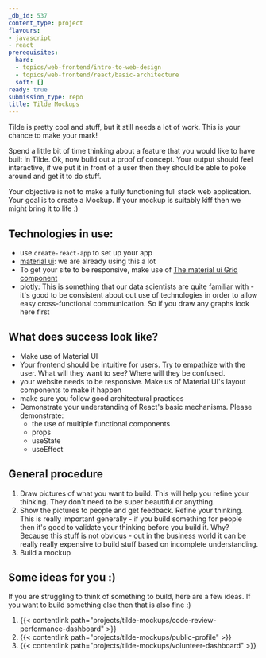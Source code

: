 ```yaml
---
_db_id: 537
content_type: project
flavours:
- javascript
- react
prerequisites:
  hard:
  - topics/web-frontend/intro-to-web-design
  - topics/web-frontend/react/basic-architecture
  soft: []
ready: true
submission_type: repo
title: Tilde Mockups
---
```


Tilde is pretty cool and stuff, but it still needs a lot of work. This is your chance to make your mark!

Spend a little bit of time thinking about a feature that you would like to have built in Tilde.  Ok, now build out a proof of concept. Your output should feel interactive, if we put it in front of a user then they should be able to poke around and get it to do stuff.

Your objective is not to make a fully functioning full stack web application. Your goal is to create a Mockup. If your mockup is suitably kiff then we might bring it to life :)

## Technologies in use:

- use `create-react-app` to set up your app
- [material ui](https://mui.com/): we are already using this a lot
- To get your site to be responsive, make use of [The material ui Grid component](https://material-ui.com/components/grid/)
- [plotly](https://plotly.com/javascript/react/): This is something that our data scientists are quite familiar with - it's good to be consistent about out use of technologies in order to allow easy cross-functional communication. So if you draw any graphs look here first

## What does success look like?

- Make use of Material UI
- Your frontend should be intuitive for users. Try to empathize with the user. What will they want to see? Where will they be confused.
- your website needs to be responsive. Make us of Material UI's layout components to make it happen
- make sure you follow good architectural practices
- Demonstrate your understanding of React's basic mechanisms. Please demonstrate:
  - the use of multiple functional components
  - props
  - useState
  - useEffect

## General procedure

1. Draw pictures of what you want to build. This will help you refine your thinking. They don't need to be super beautiful or anything.
2. Show the pictures to people and get feedback. Refine your thinking. This is really important generally - if you build something for people then it's good to validate your thinking before you build it. Why? Because this stuff is not obvious - out in the business world it can be really really expensive to build stuff based on incomplete understanding.
3. Build a mockup

## Some ideas for you :)

If you are struggling to think of something to build, here are a few ideas. If you want to build something else then that is also fine :)

1. {{< contentlink path="projects/tilde-mockups/code-review-performance-dashboard" >}}
2. {{< contentlink path="projects/tilde-mockups/public-profile" >}}
3. {{< contentlink path="projects/tilde-mockups/volunteer-dashboard" >}}